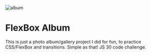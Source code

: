 ![album](https://media.giphy.com/media/ezxnhkB950ygE/giphy.gif)
# FlexBox Album
This is just a photo album/gallery project I did for fun, to practice CSS/FlexBox and transitions. Simple as that! JS 30 code challenge.

